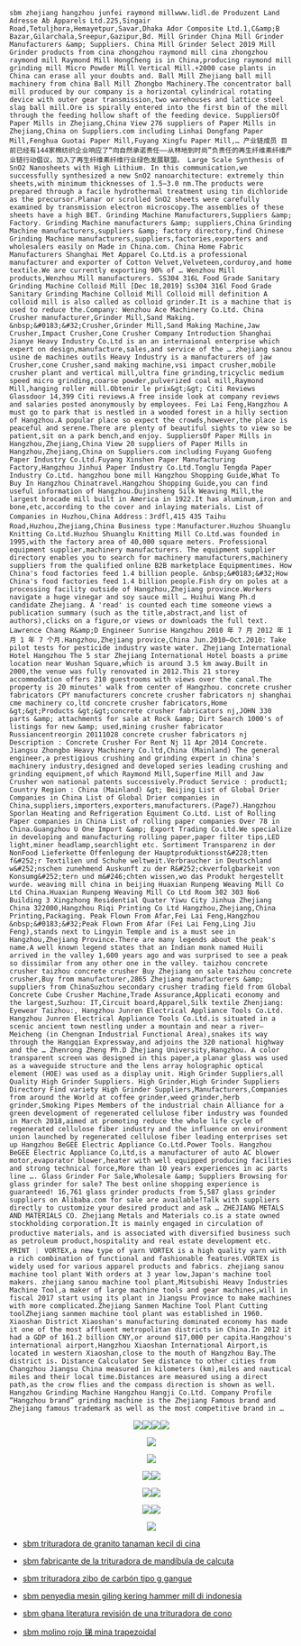 
```
sbm zhejiang hangzhou junfei raymond millwww.lidl.de Produzent Land Adresse Ab Apparels Ltd.225,Singair Road,Tetuljhora,Hemayetpur,Savar,Dhaka Ador Composite Ltd.1,C&amp;B Bazar,Gilarchala,Sreepur,Gazipur,Bd. Mill Grinder China Mill Grinder Manufacturers &amp; Suppliers. China Mill Grinder Select 2019 Mill Grinder products from cina zhongzhou raymond mill cina zhongzhou raymond mill Raymond Mill HongCheng is in China,producing raymond mill grinding mill Micro Powder Mill Vertical Mill.+2000 case plants in China can erase all your doubts and. Ball Mill Zhejiang ball mill machinery from china Ball Mill Zhongbo Machinery.The concentrator ball mill produced by our company is a horizontal cylindrical rotating device with outer gear transmission,two warehouses and lattice steel slag ball mill.Ore is spirally entered into the first bin of the mill through the feeding hollow shaft of the feeding device. SuppliersOf Paper Mills in Zhejiang,China View 276 suppliers of Paper Mills in Zhejiang,China on Suppliers.com including Linhai Dongfang Paper Mill,Fenghua Guotai Paper Mill,Fuyang Xingfu Paper Mill,… 产业链成员 目前已经有144家棉纺织企业响应了“向自然承诺责任——从林地到时尚”负责任的再生纤维素纤维产业链行动倡议，加入了再生纤维素纤维行业绿色发展联盟。 Large Scale Synthesis of SnO2 Nanosheets with High Lithium. In this communication,we successfully synthesized a new SnO2 nanoarchitecture: extremely thin sheets,with minimum thicknesses of 1.5−3.0 nm.The products were prepared through a facile hydrothermal treatment using tin dichloride as the precursor.Planar or scrolled SnO2 sheets were carefully examined by transmission electron microscopy.The assemblies of these sheets have a high BET. Grinding Machine Manufacturers,Suppliers &amp; Factory. Grinding Machine manufacturers &amp; suppliers,China Grinding Machine manufacturers,suppliers &amp; factory directory,find Chinese Grinding Machine manufacturers,suppliers,factories,exporters and wholesalers easily on Made in China.com. China Home Fabric Manufacturers Shanghai Met Apparel Co.Ltd.is a professional manufacturer and exporter of Cotton Velvet,Velveteen,corduroy,and home textile.We are currently exporting 90% of … Wenzhou Mill products,Wenzhou Mill manufacturers. SS304 316L Food Grade Sanitary Grinding Machine Colloid Mill [Dec 18,2019] Ss304 316l Food Grade Sanitary Grinding Machine Colloid Mill Colloid mill definition A colloid mill is also called as colloid grinder.It is a machine that is used to reduce the.Company: Wenzhou Ace Machinery Co.Ltd. China Crusher manufacturer,Grinder Mill,Sand Making. &nbsp;&#0183;&#32;Crusher,Grinder Mill,Sand Making Machine,Jaw Crusher,Impact Crusher,Cone Crusher Company Introduction Shanghai Jianye Heavy Industry Co.Ltd is an an internaional enterprise which expert on design,manufacture,sales,and service of the … zhejiang sanou usine de machines outils Heavy Industry is a manufacturers of jaw Crusher,cone Crusher,sand making machine,vsi impact crusher,mobile crusher plant and vertical mill,ultra fine grinding,tricyclic medium speed micro grinding,coarse powder,pulverized coal mill,Raymond Mill,hanging roller mill.Obtenir le prix&gt;&gt; Citi Reviews Glassdoor 14,399 Citi reviews.A free inside look at company reviews and salaries posted anonymously by employees. Fei Lai Feng,Hangzhou A must go to park that is nestled in a wooded forest in a hilly section of Hangzhou.A popular place so expect the crowds,however,the place is peaceful and serene.There are plenty of beautiful sights to view so be patient,sit on a park bench,and enjoy. SuppliersOf Paper Mills in Hangzhou,Zhejiang,China View 20 suppliers of Paper Mills in Hangzhou,Zhejiang,China on Suppliers.com including Fuyang Guofeng Paper Industry Co.Ltd.Fuyang Xinshen Paper Manufacturing Factory,Hangzhou Jinhui Paper Industry Co.Ltd.Tonglu Tengda Paper Industry Co.Ltd. hangzhou bone mill Hangzhou Shopping Guide,What To Buy In Hangzhou Chinatravel.Hangzhou Shopping Guide,you can find useful information of Hangzhou.Dujinsheng Silk Weaving Mill,the largest brocade mill built in America in 1922.It has aluminum,iron and bone,etc,according to the cover and inlaying materials. List of Companies in Huzhou,China Address：3rdfl,415 435 Taihu Road,Huzhou,Zhejiang,China Business type：Manufacturer.Huzhou Shuanglu Knitting Co.Ltd.Huzhou Shuanglu Knitting Mill Co.Ltd.was founded in 1995,with the factory area of 40,000 square meters. Professional equipment supplier,machinery manufacturers. The equipment supplier directory enables you to search for machinery manufacturers,machinery suppliers from the qualified online B2B marketplace Equipmentimes. How China's food factories feed 1.4 billion people. &nbsp;&#0183;&#32;How China's food factories feed 1.4 billion people.Fish dry on poles at a processing facility outside of Hangzhou,Zhejiang province.Workers navigate a huge vinegar and soy sauce mill … Huihui Wang Ph.d candidate Zhejiang. A 'read' is counted each time someone views a publication summary (such as the title,abstract,and list of authors),clicks on a figure,or views or downloads the full text. Lawrence Chang R&amp;D Engineer Sunrise Hangzhou 2010 年 7 月 2012 年 1 月 1 年 7 个月.Hangzhou,Zhejiang provice,China Jun.2010—Oct.2010: Take pilot tests for pesticide industry waste water. Zhejiang International Hotel Hangzhou The 5 star Zhejiang International Hotel boasts a prime location near Wushan Square,which is around 3.5 km away.Built in 2000,the venue was fully renovated in 2012.This 21 storey accommodation offers 210 guestrooms with views over the canal.The property is 20 minutes' walk from center of Hangzhou. concrete crusher fabricators CPY manufacturers concrete crusher fabricators nj shanghai cme machinery co,ltd concrete crusher fabricators,Home &gt;&gt;Products &gt;&gt;concrete crusher fabricators nj,JOHN 330 parts &amp; attachments for sale at Rock &amp; Dirt Search 1000's of listings for new &amp; used,mining crusher fabricator Russiancentreorgin 20111028 concrete crusher fabricators nj Description : Concrete Crusher For Rent Nj 11 Apr 2014 Concrete. Jiangsu Zhongbo Heavy Machinery Co.ltd,China (Mainland) The general engineer,a prestigious crushing and grinding expert in china's machinery industry,designed and developed series leading crushing and grinding equipment,of which Raymond Mill,Superfine Mill and Jaw Crusher won national patents successively.Product Service : product1; Country Region : China (Mainland) &gt; Beijing List of Global Drier Companies in China List of Global Drier companies in China,suppliers,importers,exporters,manufacturers.(Page7).Hangzhou Sporlan Heating and Refrigeration Equiment Co.Ltd. List of Rolling Paper companies in China List of rolling paper companies Over 78 in China.Guangzhou U One Import &amp; Export Trading Co.Ltd.We specialize in developing and manufacturing rolling paper,paper filter tips,LED light,miner headlamp,searchlight etc. Sortiment Transparenz in der NonFood Lieferkette Offenlegung der Hauptproduktionsst&#228;tten f&#252;r Textilien und Schuhe weltweit.Verbraucher in Deutschland w&#252;nschen zunehmend Auskunft zu der R&#252;ckverfolgbarkeit von Konsumg&#252;tern und m&#246;chten wissen,wo das Produkt hergestellt wurde. weaving mill china in beijing Huaxian Runpeng Weaving Mill Co Ltd China.Huaxian Runpeng Weaving Mill Co Ltd Room 302 303 No6 Building 3 Xingzhong Residential Quater Yiwu City Jinhua Zhejiang China 322000,Hangzhou Riqi Printing Co Ltd Hangzhou,Zhejiang,China Printing,Packaging. Peak Flown From Afar,Fei Lai Feng,Hangzhou &nbsp;&#0183;&#32;Peak Flown From Afar (Fei Lai Feng,Ling Jiu Feng),stands next to Lingyin Temple and is a must see in Hangzhou,Zhejiang Province.There are many legends about the peak's name.A well known legend states that an Indian monk named Huili arrived in the valley 1,600 years ago and was surprised to see a peak so dissimilar from any other one in the valley. taizhou concrete crusher taizhou concrete crusher Buy Zhejiang on sale taizhou concrete crusher,Buy from manufacturer,2865 Zhejiang manufacturers &amp; suppliers from ChinaSuzhou secondary crusher trading field from Global Concrete Cube Crusher Machine,Trade Assurance,Applicati economy and the largest,Suzhou: IT,Circuit board,Apparel,Silk textile Zhenjiang: Eyewear Taizhou:, Hangzhou Junren Electrical Appliance Tools Co.Ltd. Hangzhou Junren Electrical Appliance Tools Co.Ltd.is situated in a scenic ancient town nestling under a mountain and near a river— Meicheng (in Chengnan Industrial Functional Area),snakes its way through the Hangqian Expressway,and adjoins the 320 national highway and the … Zhenrong Zheng Ph.D Zhejiang University,Hangzhou. A color transparent screen was designed in this paper,a planar glass was used as a waveguide structure and the lens array holographic optical element (HOE) was used as a display unit. High Grinder Suppliers,all Quality High Grinder Suppliers. High Grinder,High Grinder Suppliers Directory Find variety High Grinder Suppliers,Manufacturers,Companies from around the World at coffee grinder,weed grinder,herb grinder,Smoking Pipes Members of the industrial chain Alliance for a green development of regenerated cellulose fiber industry was founded in March 2018,aimed at promoting reduce the whole life cycle of regenerated cellulose fiber industry and the influence on environment union launched by regenerated cellulose fiber leading enterprises set up Hangzhou BeGEE Electric Appliance Co.Ltd.Power Tools. Hangzhou BeGEE Electric Appliance Co,Ltd,is a manufacturer of auto AC blower motor,evaporator blower,heater with well equipped producing facilities and strong technical force,More than 10 years experiences in ac parts line …. Glass Grinder For Sale,Wholesale &amp; Suppliers Browsing for glass grinder for sale? The best online shopping experience is guaranteed! 16,761 glass grinder products from 5,587 glass grinder suppliers on Alibaba.com for sale are available!Talk with suppliers directly to customize your desired product and ask … ZHEJIANG METALS AND MATERIALS CO. Zhejiang Metals and Materials co.is a state owned stockholding corporation.It is mainly engaged in circulation of productive materials，and is associated with diversified business such as petroleum product,hospitality and real estate development etc. PRINT ｜ VORTEX,a new type of yarn VORTEX is a high quality yarn with a rich combination of functional and fashionable features.VORTEX is widely used for various apparel products and fabrics. zhejiang sanou machine tool plant With orders at 3 year low,Japan's machine tool makers. zhejiang sanou machine tool plant,Mitsubishi Heavy Industries Machine Tool,a maker of large machine tools and gear machines,will in fiscal 2017 start using its plant in Jiangsu Province to make machines with more complicated.Zhejiang Sanmen Machine Tool Plant Cutting toolZhejiang sanmen machine tool plant was established in 1960. Xiaoshan District Xiaoshan's manufacturing dominated economy has made it one of the most affluent metropolitan districts in China.In 2012 it had a GDP of 161.2 billion CNY,or around $17,000 per capita.Hangzhou's international airport,Hangzhou Xiaoshan International Airport,is located in western Xiaoshan,close to the mouth of Hangzhou Bay.The district is. Distance Calculator See distance to other cities from Changzhou Jiangsu China measured in kilometers (km),miles and nautical miles and their local time.Distances are measured using a direct path,as the crow flies and the compass direction is shown as well. Hangzhou Grinding Machine Hangzhou Hangji Co.Ltd. Company Profile “Hangzhou brand” grinding machine is the Zhejiang Famous brand and Zhejiang famous trademark as well as the most competitive brand in … 
```

<div align="center">

<a href="https://es-mill.shibang-china.com/github&k=sbm+zhejiang+hangzhou+junfei+raymond+mill"><img src="https://static.shibang-china.com/es/mill/index.jpg"></a><a href="https://es-mill.shibang-china.com/materials.htmlgithub&k=sbm+zhejiang+hangzhou+junfei+raymond+mill"><img src="https://static.shibang-china.com/es/mill/materials.jpg"></a><a href="https://es-mill.shibang-china.com/about.htmlgithub&k=sbm+zhejiang+hangzhou+junfei+raymond+mill"><img src="https://static.shibang-china.com/es/mill/about.jpg"></a><a href="https://es-mill.shibang-china.com/contact.htmlgithub&k=sbm+zhejiang+hangzhou+junfei+raymond+mill"><img src="https://static.shibang-china.com/es/mill/contact.jpg"></a>

<a href="https://es-mill.shibang-china.com/github&k=sbm+zhejiang+hangzhou+junfei+raymond+mill"><img src="https://static.shibang-china.com/es/mill/banner.jpg"></a>

<a href="https://swt.shibang-china.com/github&k=sbm+zhejiang+hangzhou+junfei+raymond+mill"><img src="https://static.shibang-china.com/es/mill/chat.jpg"></a>

<a href="https://es-mill.shibang-china.com/products/vertical-roller-mill.htmlgithub&k=sbm+zhejiang+hangzhou+junfei+raymond+mill"><img src="https://static.shibang-china.com/es/mill/vertical.jpg"></a><a href="https://es-mill.shibang-china.com/products/raymond-mill.htmlgithub&k=sbm+zhejiang+hangzhou+junfei+raymond+mill"><img src="https://static.shibang-china.com/es/mill/raymond.jpg"></a>

<a href="https://es-mill.shibang-china.com/products/ultrafine-grinding-mill.htmlgithub&k=sbm+zhejiang+hangzhou+junfei+raymond+mill"><img src="https://static.shibang-china.com/es/mill/ultrafine.jpg"></a><a href="https://es-mill.shibang-china.com/products/trapezium-grinding-mill.htmlgithub&k=sbm+zhejiang+hangzhou+junfei+raymond+mill"><img src="https://static.shibang-china.com/es/mill/trapezium.jpg"></a>

<a href="https://es-mill.shibang-china.com/products/ball-mill.htmlgithub&k=sbm+zhejiang+hangzhou+junfei+raymond+mill"><img src="https://static.shibang-china.com/es/mill/ball.jpg"></a><a href="https://es-mill.shibang-china.com/products/hammer-mill.htmlgithub&k=sbm+zhejiang+hangzhou+junfei+raymond+mill"><img src="https://static.shibang-china.com/es/mill/hammer.jpg"></a>

<a href="https://swt.shibang-china.com/github&k=sbm+zhejiang+hangzhou+junfei+raymond+mill"><img src="https://static.shibang-china.com/es/mill/case.jpg"></a>

</div>


* [sbm trituradora de granito tanaman kecil di cina](sbm%20trituradora%20de%20granito%20tanaman%20kecil%20di%20cina.md)

* [sbm fabricante de la trituradora de mandíbula de calcuta](sbm%20fabricante%20de%20la%20trituradora%20de%20mand%C3%ADbula%20de%20calcuta.md)

* [sbm trituradora zibo de carbón tipo g gangue](sbm%20trituradora%20zibo%20de%20carb%C3%B3n%20tipo%20g%20gangue.md)

* [sbm penyedia mesin giling kering hammer mill di indonesia](sbm%20penyedia%20mesin%20giling%20kering%20hammer%20mill%20di%20indonesia.md)

* [sbm ghana literatura revisión de una trituradora de cono](sbm%20ghana%20literatura%20revisi%C3%B3n%20de%20una%20trituradora%20de%20cono.md)

* [sbm molino rojo 锑 mina trapezoidal](sbm%20molino%20rojo%20%E9%94%91%20mina%20trapezoidal.md)